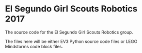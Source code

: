 # El Segundo Girl Scouts Robotics 2017
The source code for the El Segundo Girl Scouts Robotics group.

The files here will be either EV3 Python source code files or LEGO Mindstorms code block files.

